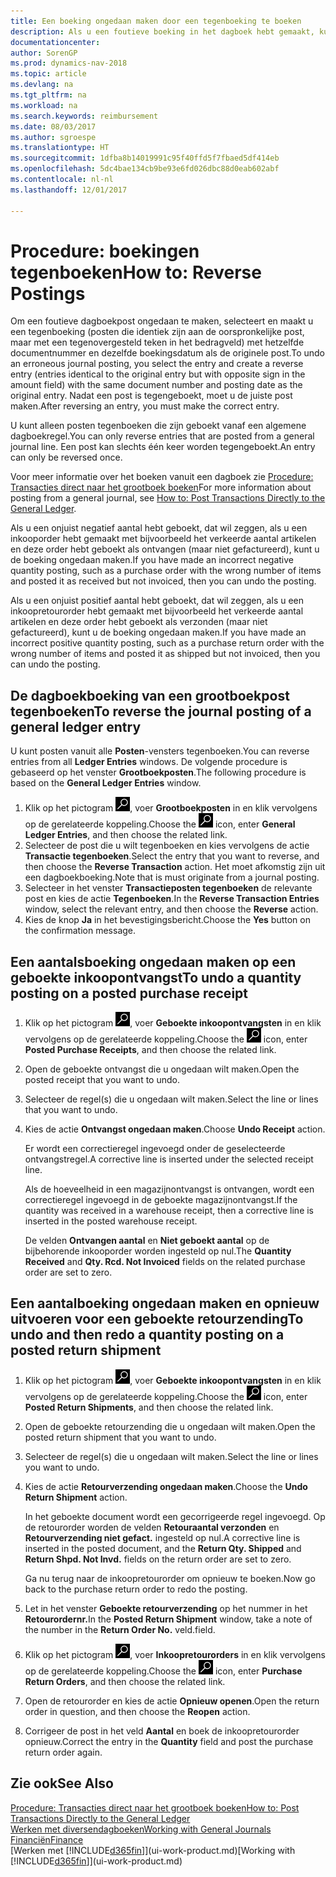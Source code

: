 ```yaml
---
title: Een boeking ongedaan maken door een tegenboeking te boeken
description: Als u een foutieve boeking in het dagboek hebt gemaakt, kunt u vervolgens de functie Transactie tegenboeken gebruiken om de boeking ongedaan te maken met de juiste audittrail.
documentationcenter: 
author: SorenGP
ms.prod: dynamics-nav-2018
ms.topic: article
ms.devlang: na
ms.tgt_pltfrm: na
ms.workload: na
ms.search.keywords: reimbursement
ms.date: 08/03/2017
ms.author: sgroespe
ms.translationtype: HT
ms.sourcegitcommit: 1dfba8b14019991c95f40ffd5f7fbaed5df414eb
ms.openlocfilehash: 5dc4bae134cb9be93e6fd026dbc88d0eab602abf
ms.contentlocale: nl-nl
ms.lasthandoff: 12/01/2017

---
```

# <a name="how-to-reverse-postings"></a><span data-ttu-id="19a27-103">Procedure: boekingen tegenboeken</span><span class="sxs-lookup"><span data-stu-id="19a27-103">How to: Reverse Postings</span></span>
<span data-ttu-id="19a27-104">Om een foutieve dagboekpost ongedaan te maken, selecteert en maakt u een tegenboeking (posten die identiek zijn aan de oorspronkelijke post, maar met een tegenovergesteld teken in het bedragveld) met hetzelfde documentnummer en dezelfde boekingsdatum als de originele post.</span><span class="sxs-lookup"><span data-stu-id="19a27-104">To undo an erroneous journal posting, you select the entry and create a reverse entry (entries identical to the original entry but with opposite sign in the amount field) with the same document number and posting date as the original entry.</span></span> <span data-ttu-id="19a27-105">Nadat een post is tegengeboekt, moet u de juiste post maken.</span><span class="sxs-lookup"><span data-stu-id="19a27-105">After reversing an entry, you must make the correct entry.</span></span>

<span data-ttu-id="19a27-106">U kunt alleen posten tegenboeken die zijn geboekt vanaf een algemene dagboekregel.</span><span class="sxs-lookup"><span data-stu-id="19a27-106">You can only reverse entries that are posted from a general journal line.</span></span> <span data-ttu-id="19a27-107">Een post kan slechts één keer worden tegengeboekt.</span><span class="sxs-lookup"><span data-stu-id="19a27-107">An entry can only be reversed once.</span></span>

<span data-ttu-id="19a27-108">Voor meer informatie over het boeken vanuit een dagboek zie [Procedure: Transacties direct naar het grootboek boeken](finance-how-post-transactions-directly.md)</span><span class="sxs-lookup"><span data-stu-id="19a27-108">For more information about posting from a general journal, see [How to: Post Transactions Directly to the General Ledger](finance-how-post-transactions-directly.md).</span></span>

<span data-ttu-id="19a27-109">Als u een onjuist negatief aantal hebt geboekt, dat wil zeggen, als u een inkooporder hebt gemaakt met bijvoorbeeld het verkeerde aantal artikelen en deze order hebt geboekt als ontvangen (maar niet gefactureerd), kunt u de boeking ongedaan maken.</span><span class="sxs-lookup"><span data-stu-id="19a27-109">If you have made an incorrect negative quantity posting, such as a purchase order with the wrong number of items and posted it as received but not invoiced, then you can undo the posting.</span></span>

<span data-ttu-id="19a27-110">Als u een onjuist positief aantal hebt geboekt, dat wil zeggen, als u een inkoopretourorder hebt gemaakt met bijvoorbeeld het verkeerde aantal artikelen en deze order hebt geboekt als verzonden (maar niet gefactureerd), kunt u de boeking ongedaan maken.</span><span class="sxs-lookup"><span data-stu-id="19a27-110">If you have made an incorrect positive quantity posting, such as a purchase return order with the wrong number of items and posted it as shipped but not invoiced, then you can undo the posting.</span></span>   

## <a name="to-reverse-the-journal-posting-of-a-general-ledger-entry"></a><span data-ttu-id="19a27-111">De dagboekboeking van een grootboekpost tegenboeken</span><span class="sxs-lookup"><span data-stu-id="19a27-111">To reverse the journal posting of a general ledger entry</span></span>
<span data-ttu-id="19a27-112">U kunt posten vanuit alle **Posten**-vensters tegenboeken.</span><span class="sxs-lookup"><span data-stu-id="19a27-112">You can reverse entries from all **Ledger Entries** windows.</span></span> <span data-ttu-id="19a27-113">De volgende procedure is gebaseerd op het venster **Grootboekposten**.</span><span class="sxs-lookup"><span data-stu-id="19a27-113">The following procedure is based on the **General Ledger Entries** window.</span></span>
1. <span data-ttu-id="19a27-114">Klik op het pictogram ![Zoeken naar pagina of rapport](media/ui-search/search_small.png "pictogram Zoeken naar pagina of rapport"), voer **Grootboekposten** in en klik vervolgens op de gerelateerde koppeling.</span><span class="sxs-lookup"><span data-stu-id="19a27-114">Choose the ![Search for Page or Report](media/ui-search/search_small.png "Search for Page or Report icon") icon, enter **General Ledger Entries**, and then choose the related link.</span></span>
2. <span data-ttu-id="19a27-115">Selecteer de post die u wilt tegenboeken en kies vervolgens de actie **Transactie tegenboeken**.</span><span class="sxs-lookup"><span data-stu-id="19a27-115">Select the entry that you want to reverse, and then choose the **Reverse Transaction** action.</span></span> <span data-ttu-id="19a27-116">Het moet afkomstig zijn uit een dagboekboeking.</span><span class="sxs-lookup"><span data-stu-id="19a27-116">Note that is must originate from a journal posting.</span></span>
3. <span data-ttu-id="19a27-117">Selecteer in het venster **Transactieposten tegenboeken** de relevante post en kies de actie **Tegenboeken**.</span><span class="sxs-lookup"><span data-stu-id="19a27-117">In the **Reverse Transaction Entries** window, select the relevant entry, and then choose the **Reverse** action.</span></span>
4. <span data-ttu-id="19a27-118">Kies de knop **Ja** in het bevestigingsbericht.</span><span class="sxs-lookup"><span data-stu-id="19a27-118">Choose the **Yes** button on the confirmation message.</span></span>

## <a name="to-undo-a-quantity-posting-on-a-posted-purchase-receipt"></a><span data-ttu-id="19a27-119">Een aantalsboeking ongedaan maken op een geboekte inkoopontvangst</span><span class="sxs-lookup"><span data-stu-id="19a27-119">To undo a quantity posting on a posted purchase receipt</span></span>  

1.  <span data-ttu-id="19a27-120">Klik op het pictogram ![Zoeken naar pagina of rapport](media/ui-search/search_small.png "pictogram Zoeken naar pagina of rapport"), voer **Geboekte inkoopontvangsten** in en klik vervolgens op de gerelateerde koppeling.</span><span class="sxs-lookup"><span data-stu-id="19a27-120">Choose the ![Search for Page or Report](media/ui-search/search_small.png "Search for Page or Report icon") icon, enter **Posted Purchase Receipts**, and then choose the related link.</span></span>  
2.  <span data-ttu-id="19a27-121">Open de geboekte ontvangst die u ongedaan wilt maken.</span><span class="sxs-lookup"><span data-stu-id="19a27-121">Open the posted receipt that you want to undo.</span></span>  
3.  <span data-ttu-id="19a27-122">Selecteer de regel(s) die u ongedaan wilt maken.</span><span class="sxs-lookup"><span data-stu-id="19a27-122">Select the line or lines that you want to undo.</span></span>  
4.  <span data-ttu-id="19a27-123">Kies de actie **Ontvangst ongedaan maken**.</span><span class="sxs-lookup"><span data-stu-id="19a27-123">Choose **Undo Receipt** action.</span></span>

    <span data-ttu-id="19a27-124">Er wordt een correctieregel ingevoegd onder de geselecteerde ontvangstregel.</span><span class="sxs-lookup"><span data-stu-id="19a27-124">A corrective line is inserted under the selected receipt line.</span></span>  

    <span data-ttu-id="19a27-125">Als de hoeveelheid in een magazijnontvangst is ontvangen, wordt een correctieregel ingevoegd in de geboekte magazijnontvangst.</span><span class="sxs-lookup"><span data-stu-id="19a27-125">If the quantity was received in a warehouse receipt, then a corrective line is inserted in the posted warehouse receipt.</span></span>  

    <span data-ttu-id="19a27-126">De velden **Ontvangen aantal** en **Niet geboekt aantal** op de bijbehorende inkooporder worden ingesteld op nul.</span><span class="sxs-lookup"><span data-stu-id="19a27-126">The **Quantity Received** and **Qty. Rcd. Not Invoiced** fields on the related purchase order are set to zero.</span></span>

## <a name="to-undo-and-then-redo-a-quantity-posting-on-a-posted-return-shipment"></a><span data-ttu-id="19a27-127">Een aantalboeking ongedaan maken en opnieuw uitvoeren voor een geboekte retourzending</span><span class="sxs-lookup"><span data-stu-id="19a27-127">To undo and then redo a quantity posting on a posted return shipment</span></span>

1.  <span data-ttu-id="19a27-128">Klik op het pictogram ![Zoeken naar pagina of rapport](media/ui-search/search_small.png "pictogram Zoeken naar pagina of rapport"), voer **Geboekte inkoopontvangsten** in en klik vervolgens op de gerelateerde koppeling.</span><span class="sxs-lookup"><span data-stu-id="19a27-128">Choose the ![Search for Page or Report](media/ui-search/search_small.png "Search for Page or Report icon") icon, enter **Posted Return Shipments**, and then choose the related link.</span></span>  
2.  <span data-ttu-id="19a27-129">Open de geboekte retourzending die u ongedaan wilt maken.</span><span class="sxs-lookup"><span data-stu-id="19a27-129">Open the posted return shipment that you want to undo.</span></span>
3. <span data-ttu-id="19a27-130">Selecteer de regel(s) die u ongedaan wilt maken.</span><span class="sxs-lookup"><span data-stu-id="19a27-130">Select the line or lines you want to undo.</span></span>  

4.  <span data-ttu-id="19a27-131">Kies de actie **Retourverzending ongedaan maken**.</span><span class="sxs-lookup"><span data-stu-id="19a27-131">Choose the **Undo Return Shipment** action.</span></span>  

    <span data-ttu-id="19a27-132">In het geboekte document wordt een gecorrigeerde regel ingevoegd. Op de retourorder worden de velden **Retouraantal verzonden** en **Retourverzending niet gefact.** ingesteld op nul.</span><span class="sxs-lookup"><span data-stu-id="19a27-132">A corrective line is inserted in the posted document, and the **Return Qty. Shipped** and **Return Shpd. Not Invd.** fields on the return order are set to zero.</span></span>  

    <span data-ttu-id="19a27-133">Ga nu terug naar de inkoopretourorder om opnieuw te boeken.</span><span class="sxs-lookup"><span data-stu-id="19a27-133">Now go back to the purchase return order to redo the posting.</span></span>  

5.  <span data-ttu-id="19a27-134">Let in het venster **Geboekte retourverzending** op het nummer in het **Retourordernr.**</span><span class="sxs-lookup"><span data-stu-id="19a27-134">In the **Posted Return Shipment** window, take a note of the number in the **Return Order No.**</span></span> <span data-ttu-id="19a27-135">veld.</span><span class="sxs-lookup"><span data-stu-id="19a27-135">field.</span></span>  
6.  <span data-ttu-id="19a27-136">Klik op het pictogram ![Zoeken naar pagina of rapport](media/ui-search/search_small.png "pictogram Zoeken naar pagina of rapport"), voer **Inkoopretourorders** in en klik vervolgens op de gerelateerde koppeling.</span><span class="sxs-lookup"><span data-stu-id="19a27-136">Choose the ![Search for Page or Report](media/ui-search/search_small.png "Search for Page or Report icon") icon, enter **Purchase Return Orders**, and then choose the related link.</span></span>  
7.  <span data-ttu-id="19a27-137">Open de retourorder en kies de actie **Opnieuw openen**.</span><span class="sxs-lookup"><span data-stu-id="19a27-137">Open the return order in question, and then choose the **Reopen** action.</span></span>  
8.  <span data-ttu-id="19a27-138">Corrigeer de post in het veld **Aantal** en boek de inkoopretourorder opnieuw.</span><span class="sxs-lookup"><span data-stu-id="19a27-138">Correct the entry in the **Quantity** field and post the purchase return order again.</span></span>  

## <a name="see-also"></a><span data-ttu-id="19a27-139">Zie ook</span><span class="sxs-lookup"><span data-stu-id="19a27-139">See Also</span></span>
[<span data-ttu-id="19a27-140">Procedure: Transacties direct naar het grootboek boeken</span><span class="sxs-lookup"><span data-stu-id="19a27-140">How to: Post Transactions Directly to the General Ledger</span></span>](finance-how-post-transactions-directly.md)  
[<span data-ttu-id="19a27-141">Werken met diversendagboeken</span><span class="sxs-lookup"><span data-stu-id="19a27-141">Working with General Journals</span></span>](ui-work-general-journals.md)  
[<span data-ttu-id="19a27-142">Financiën</span><span class="sxs-lookup"><span data-stu-id="19a27-142">Finance</span></span>](finance.md)  
<span data-ttu-id="19a27-143">[Werken met [!INCLUDE[d365fin](includes/d365fin_md.md)]](ui-work-product.md)</span><span class="sxs-lookup"><span data-stu-id="19a27-143">[Working with [!INCLUDE[d365fin](includes/d365fin_md.md)]](ui-work-product.md)</span></span>  

